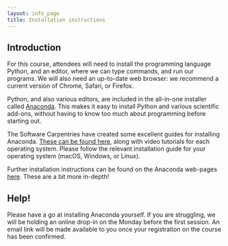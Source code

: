 ```yaml
---
layout: info_page
title: Installation instructions
---
```


## Introduction

For this course, attendees will need to install the programming language Python, and an editor, where we can type commands, and run our programs. We will also need an up-to-date web browser: we recommend a current version of Chrome, Safari, or Firefox.

Python, and also various editors, are included in the all-in-one installer called [Anaconda](https://www.anaconda.com/products/distribution). This makes it easy to install Python and various scientific add-ons, without having to know too much about programming before starting out.

The Software Carpentries have created some excellent guides for installing Anaconda. [These can be found here](https://carpentries.github.io/workshop-template/#python), along with video tutorials for each operating system. Please follow the relevant installation guide for your operating system (macOS, Windows, or Linux).

Further installation instructions can be found on the Anaconda web-pages [here](https://docs.conda.io/projects/conda/en/latest/user-guide/install/index.html#regular-installation). These are a bit more in-depth!

## Help!

Please have a go at installing Anaconda yourself. If you are struggling, we will be holding an online drop-in on the Monday before the first session. An email link will be made available to you once your registration on the course has been confirmed.
